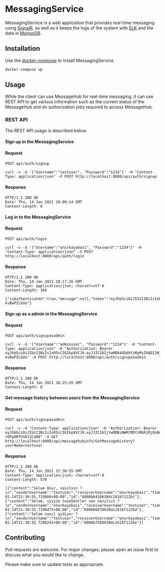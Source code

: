 # MessagingService

MessagingService is a web application that provides real-time messaging using [SignalR](https://docs.microsoft.com/en-us/aspnet/core/signalr/introduction?view=aspnetcore-5.0), as well as it keeps the logs of the system with [ELK](https://www.elastic.co/what-is/elk-stack) and the data in [MongoDB](https://docs.mongodb.com/manual/).

## Installation

Use the [docker-compose](https://docs.docker.com/compose/) to install MessagingService.

```bash
docker-compose up
```

## Usage

While the client can use MessageHub for real-time messaging, it can use REST API to get various information such as the current status of the MessageHub and do authorization jobs required to access MessageHub.

### REST API

The REST API usage is described below.

#### Sign up in the MessagingService

#### Request

`POST api/auth/signup`

    curl -v -d '{"Username":"testuser", "Password":"1234"}' -H "Content-Type: application/json" -X POST http://localhost:8080/api/auth/signup

#### Response

    HTTP/1.1 200 OK
    Date: Thu, 14 Jan 2021 18:09:14 GMT
    Content-Length: 0
    
#### Log in to the MessagingService

#### Request

`POST api/auth/login`

    curl -v -d '{"Username":"onurkayabasi", "Password":"1234"}' -H "Content-Type: application/json" -X POST http://localhost:8080/api/auth/login

#### Response

    HTTP/1.1 200 OK
    Date: Thu, 14 Jan 2021 18:17:26 GMT
    Content-Type: application/json; charset=utf-8
    Content-Length: 369

    {"isAuthenticated":true,"message":null,"token":"eyJhbGciOiJIUzI1NiIsInR5cCI6IkpXVCJ9.eyJJZCI6IjYwMDA4ODdhYzMyMzZkNDI2NjYyMzQwYiIsIm5hbWVpZCI6Im9udXJrYXlhYmFzaSIsInJvbGUiOiJBZG1pbiIsIm5iZiI6MTYxMDY0ODI0NiwiZXhwIjoxNjEwNjUwMDQ2LCJpYXQiOjE2MTA2NDgyNDYsImlzcyI6Imh0dHA6Ly9sb2NhbGhvc3Q6NTAwMCIsImF1ZCI6Ind3dy5iaWxtZW1uZS5jb20ifQ.hJQ_CfXB8hKMxz3gDOsXAy70djVft22Q-kvBwPZLkUo"}
   
 #### Sign up as a admin in the MessagingService

 #### Request

`POST api/auth/signupasadmin`

    curl -v -d '{"Username":"adminuser", "Password":"1234"}' -H "Content-Type: application/json" -H "Authorization: Bearer eyJhbGciOiJIUzI1NiIsInR5cCI6IkpXVCJ9.eyJJZCI6IjYwMDA4ODdhYzMyMzZkNDI2NjYyMzQwYiIsIm5hbWVpZCI6Im9udXJrYXlhYmFzaSIsInJvbGUiOiJBZG1pbiIsIm5iZiI6MTYxMDY0ODI0NiwiZXhwIjoxNjEwNjUwMDQ2LCJpYXQiOjE2MTA2NDgyNDYsImlzcyI6Imh0dHA6Ly9sb2NhbGhvc3Q6NTAwMCIsImF1ZCI6Ind3dy5iaWxtZW1uZS5jb20ifQ.hJQ_CfXB8hKMxz3gDOsXAy70djVft22Q-kvBwPZLkUo" -X POST http://localhost:8080/api/auth/signupasadmin
    
#### Response

    HTTP/1.1 200 OK
    Date: Thu, 14 Jan 2021 18:25:26 GMT
    Content-Length: 0
    
 #### Get message history between users from the MessagingService

 #### Request

`POST api/auth/signupasadmin`

    curl -v -H "Content-Type: application/json" -H "Authorization: Bearer eyJhbGciOiJIUzI1NiIsInR5cCI6IkpXVCJ9.eyJJZCI6IjYwMDBiNWRlMDYzMGRjMjQxNmYxMjJiYSIsIm5hbWVpZCI6Im9udXJrYXlhYmFzaSIsInJvbGUiOiJBZG1pbiIsIm5iZiI6MTYxMDY1OTQxMywiZXhwIjoxNjEwNjYxMjEzLCJpYXQiOjE2MTA2NTk0MTMsImlzcyI6Imh0dHA6Ly9sb2NhbGhvc3Q6NTAwMCIsImF1ZCI6Ind3dy5iaWxtZW1uZS5jb20ifQ._9Ew1M5X0QPN0G4QYMkKWJZkEo-rOPpHRfhSRJ2CaR8" -X GET http://localhost:8080/api/messagehubinfo/GetMessageHistory?userName=testuser
    
#### Response

    HTTP/1.1 200 OK
    Date: Thu, 14 Jan 2021 21:30:55 GMT
    Content-Type: application/json; charset=utf-8
    Content-Length: 570
    
    [{"content":"Selam Onur, nasılsın ?\n","senderUsername":"testuser","receiverUsername":"onurkayabasi","timeToSend":"2021-01-14T21:30:55.719866+00:00","id":"6000b6410630dc2416f122bc"},{"content":"Selam, iyiyim teşekkürler sen nasılsın ?\n","senderUsername":"onurkayabasi","receiverUsername":"testuser","timeToSend":"2021-01-14T21:30:55.7199475+00:00","id":"6000b6670630dc2416f122bd"},{"content":"Selam nasıl gidiyor ?\n","senderUsername":"testuser","receiverUsername":"onurkayabasi","timeToSend":"2021-01-14T21:30:55.7200241+00:00","id":"6000b7560630dc2416f122be"}]
    

## Contributing
Pull requests are welcome. For major changes, please open an issue first to discuss what you would like to change.

Please make sure to update tests as appropriate.
